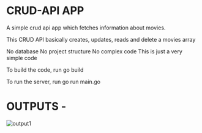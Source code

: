 # CRUD-API APP
A simple crud api app which fetches information about movies.

This CRUD API basically creates, updates, reads and delete a movies array

No database
No project structure
No complex code
This is just a very simple code

To build the code, run go build

To run the server, run go run main.go

# OUTPUTS - 
![output1]( "output1")

